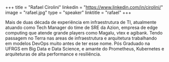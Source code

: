 +++ 
title = "Rafael Cirolini" 
linkedin = "https://www.linkedin.com/in/cirolini/" 
image = "rafael.jpg" 
type = "speaker" 
linktitle = "rafael" 
+++ 

Mais de duas década de experiência em infraestrutura de TI, atualmente atuando como Tech Manager do time de SRE da Azion, empresa de edge computing que atende grande players como Magalu, vtex e agibank. Tendo passagem no Terra nas areas de infraestrutura e arquitetura trabalhando em modelos DevOps muito antes de ter esse nome. Pós Graduado na UFRGS em Big Data e Data Science, e amante do Prometheus, Kubernetes e arquiteturas de alta performance e resiliência. 

